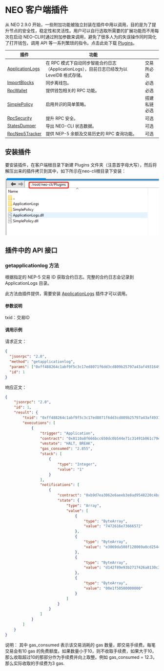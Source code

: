 # NEO 客户端插件

从 NEO 2.9.0 开始，一些附加功能被独立封装在插件中用以调用，目的是为了提升节点的安全性，稳定性和灵活性。用户可以自行选取所需要的扩展功能而不用每次在启动 NEO-CLI时通过附加参数来调用，避免了很多人为的失误操作同时简化了打开钱包，调用 API 等一系列繁琐的指令。点击此处下载 [Plugins](https://github.com/neo-project/neo-plugins/releases)。

| 插件                                                         | 功能                                                         |              |
| ------------------------------------------------------------ | ------------------------------------------------------------ | ------------ |
| [ApplicationLogs](https://github.com/neo-project/neo-plugins/releases/download/v2.10.0/ApplicationLogs.zip) | 在 RPC 模式下自动同步智能合约日志（ApplicationLogs），目前日志已经改为以 LevelDB 格式存储。 | 交易所必选   |
| [ImportBlocks](https://github.com/neo-project/neo-plugins/releases/download/v2.10.0/ImportBlocks.zip) | 同步离线包。                                                 | 必选         |
| [RpcWallet](https://github.com/neo-project/neo-plugins/releases/download/v2.10.0/RpcWallet.zip) | 提供钱包相关的 RPC 功能。                                    | 必选         |
| [SimplePolicy](https://github.com/neo-project/neo-plugins/releases/download/v2.10.0/SimplePolicy.zip) | 启用共识的简单策略。                                         | 搭建私链必选 |
| [RpcSecurity](https://github.com/neo-project/neo-plugins/releases/download/v2.10.0/RpcSecurity.zip) | 提升 RPC 安全。                                              | 可选         |
| [StatesDumper](https://github.com/neo-project/neo-plugins/releases/download/v2.10.0/StatesDumper.zip) | 导出 NEO-CLI 状态数据。                                      | 可选         |
| [RpcNep5Tracker](https://github.com/neo-project/neo-plugins/releases/download/v2.10.0/RpcNep5Tracker.zip) | 提供 NEP-5 余额及交易历史的 RPC 查询功能。                   | 可选         |

## 安装插件

要安装插件，在客户端根目录下新建 Plugins 文件夹（注意首字母大写），然后将解压出来的插件拷贝到其中，如下所示在neo-cli根目录下安装：

![plugins.png](../../assets/plugins.png)

## 插件中的 API 接口

### getapplicationlog 方法

根据指定的 NEP-5 交易 ID 获取合约日志。完整的合约日志会记录到 ApplicationLogs 目录。

此方法由插件提供，需要安装 [ApplicationLogs](https://github.com/neo-project/neo-plugins/releases/download/v2.9.2/ApplicationLogs.zip) 插件才可以调用。

#### 参数说明

txid：交易ID

#### 调用示例

请求正文：

```json
{
  "jsonrpc": "2.0",
  "method": "getapplicationlog",
  "params": ["0xff488264c1abf9f5c3c17ed8071f6dd3cd809b25797a43af49316490ded8fb07"],
  "id": 1
}
```

响应正文：

```json
{
    "jsonrpc": "2.0",
    "id": 1,
    "result": {
        "txid": "0xff488264c1abf9f5c3c17ed8071f6dd3cd809b25797a43af49316490ded8fb07",
        "executions": [
            {
                "trigger": "Application",
                "contract": "0x0110a8f666bcc650dc0b544e71c31491b061c79e",
                "vmstate": "HALT, BREAK",
                "gas_consumed": "2.855",
                "stack": [
                    {
                        "type": "Integer",
                        "value": "1"
                    }
                ],
                "notifications": [
                    {
                        "contract": "0xb9d7ea3062e6aeeb3e8ad9548220c4ba1361d263",
                        "state": {
                            "type": "Array",
                            "value": [
                                {
                                    "type": "ByteArray",
                                    "value": "7472616e73666572"
                                },
                                {
                                    "type": "ByteArray",
                                    "value": "e3069da508f128069a0cd2544b0728ccbacdfb43"
                                },
                                {
                                    "type": "ByteArray",
                                    "value": "d142f89e93b2717426a8130c37dad93aad70cff5"
                                },
                                {
                                    "type": "ByteArray",
                                    "value": "00e1f50500000000"
                                }
                            ]
                        }
                    }
                ]
            }
        ]
    }
}
```

说明：
其中 gas_consumed 表示该交易消耗的 gas 数量，即交易手续费。每笔交易会有10 gas 的免费额度。如果数量小于10，则不收取手续费，如果大于10，那么收取超过10的那部分作为手续费并向上取整。例如 gas_consumed = 12.3，那么实际收取的手续费为3 gas.
